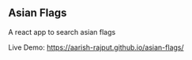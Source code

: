 ## Asian Flags

A react app to search asian flags

Live Demo: https://aarish-rajput.github.io/asian-flags/
